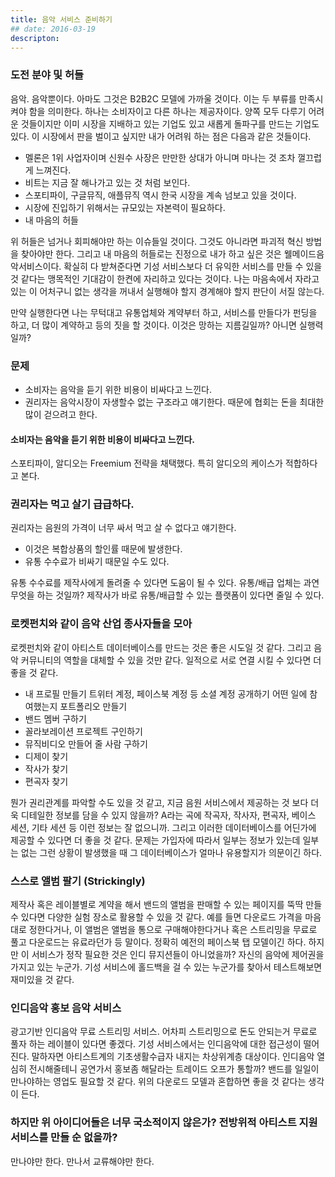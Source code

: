 ```yaml
---
title: 음악 서비스 준비하기
## date: 2016-03-19
descripton: 
---
```


### 도전 분야 및 허들 

음악. 음악뿐이다. 아마도 그것은 B2B2C 모델에 가까울 것이다. 이는 두 부류를 만족시켜야 함을 의미한다. 하나는 소비자이고 다른 하나는 제공자이다. 양쪽 모두 다루기 어려운 것들이지만 이미 시장을 지배하고 있는 기업도 있고 새롭게 돌파구를 만드는 기업도 있다. 이 시장에서 판을 벌이고 싶지만 내가 어려워 하는 점은 다음과 같은 것들이다. 

* 멜론은 1위 사업자이며 신원수 사장은 만만한 상대가 아니며 마나는 것 조차 껄끄럽게 느껴진다.
* 비트는 지금 잘 해나가고 있는 것 처럼 보인다.
* 스포티파이, 구글뮤직, 애플뮤직 역시 한국 시장을 계속 넘보고 있을 것이다.
* 시장에 진입하기 위해서는 규모있는 자본력이 필요하다.
* 내 마음의 허들

위 허들은 넘거나 회피해야만 하는 이슈들일 것이다. 그것도 아니라면 파괴적 혁신 방법을 찾아야만 한다. 그리고 내 마음의 허들로는 진정으로 내가 하고 싶은 것은 웰메이드음악서비스이다. 확실히 다 받쳐준다면 기성 서비스보다 더 유익한 서비스를 만들 수 있을 것 같다는 맹목적인 기대감이 한켠에 자리하고 있다는 것이다. 나는 마음속에서 자라고 있는 이 어처구니 없는 생각을 꺼내서 실행해야 할지 경계해야 할지 판단이 서질 않는다. 

만약 실행한다면 나는 무턱대고 유통업체와 계약부터 하고, 서비스를 만들다가 펀딩을 하고, 더 많이 계약하고 등의 짓을 할 것이다. 이것은 망하는 지름길일까? 아니면 실행력일까?

### 문제

* 소비자는 음악을 듣기 위한 비용이 비싸다고 느낀다.
* 권리자는 음악시장이 자생할수 없는 구조라고 얘기한다. 때문에 협회는 돈을 최대한 많이 걷으려고 한다.

#### 소비자는 음악을 듣기 위한 비용이 비싸다고 느낀다.

스포티파이, 알디오는 Freemium 전략을 채택했다. 특히 알디오의 케이스가 적합하다고 본다.

### 권리자는 먹고 살기 급급하다.

권리자는 음원의 가격이 너무 싸서 먹고 살 수 없다고 얘기한다. 

* 이것은 복합상품의 할인률 때문에 발생한다.
* 유통 수수료가 비싸기 때문일 수도 있다. 

유통 수수료를 제작사에게 돌려줄 수 있다면 도움이 될 수 있다.
유통/배급 업체는 과연 무엇을 하는 것일까?
제작사가 바로 유통/배급할 수 있는 플랫폼이 있다면 줄일 수 있다.

### 로켓펀치와 같이 음악 산업 종사자들을 모아

로켓펀치와 같이 아티스트 데이터베이스를 만드는 것은 좋은 시도일 것 같다. 그리고 음악 커뮤니티의 역할을 대체할 수 있을 것만 같다. 일적으로 서로 연결 시킬 수 있다면 더 좋을 것 같다. 

* 내 프로필 만들기
	트위터 계정, 페이스북 계정 등 소셜 계정 공개하기
	어떤 일에 참여했는지 포트폴리오 만들기
* 밴드 멤버 구하기
* 꼴라보레이션 프로젝트 구인하기
* 뮤직비디오 만들어 줄 사람 구하기
* 디제이 찾기
* 작사가 찾기
* 편곡자 찾기

뭔가 권리관계를 파악할 수도 있을 것 같고, 지금 음원 서비스에서 제공하는 것 보다 더욱 디테일한 정보를 담을 수 있지 않을까? A라는 곡에 작곡자, 작사자, 편곡자, 베이스 세션, 기타 세션 등 이런 정보는 잘 없으니까. 그리고 이러한 데이터베이스를 어딘가에 제공할 수 있다면 더 좋을 것 같다. 문제는 가입자에 따라서 일부는 정보가 있는데 일부는 없는 그런 상황이 발생했을 때 그 데이터베이스가 얼마나 유용할지가 의문이긴 하다.

### 스스로 앨범 팔기 (Strickingly)

제작사 혹은 레이블별로 계약을 해서 밴드의 앨범을 판매할 수 있는 페이지를 뚝딱 만들 수 있다면 다양한 실험 장소로 활용할 수 있을 것 같다. 예를 들면 다운로드 가격을 마음대로 정한다거나, 이 앨범은 앨범을 통으로 구매해야한다거나 혹은 스트리밍을 무료로 풀고 다운로드는 유료라던가 등 말이다. 정확히 예전의 페이스북 탭 모델이긴 하다. 하지만 이 서비스가 정작 필요한 것은 인디 뮤지션들이 아니었을까? 자신의 음악에 제어권을 가지고 있는 누군가. 기성 서비스에 홀드백을 걸 수 있는 누군가를 찾아서 테스트해보면 재미있을 것 같다.

### 인디음악 홍보 음악 서비스

광고기반 인디음악 무료 스트리밍 서비스. 어차피 스트리밍으로 돈도 안되는거 무료로 풀자 하는 레이블이 있다면 좋겠다. 기성 서비스에서는 인디음악에 대한 접근성이 떨어진다. 말하자면 아티스트계의 기초생활수급자 내지는 차상위계층 대상이다. 인디음악 열심히 전시해줄테니 공연가서 홍보좀 해달라는 트레이드 오프가 통할까? 밴드를 일일이 만나야하는 영업도 필요할 것 같다. 위의 다운로드 모델과 혼합하면 좋을 것 같다는 생각이 든다.

### 하지만 위 아이디어들은 너무 국소적이지 않은가? 전방위적 아티스트 지원 서비스를 만들 순 없을까?

만나야만 한다. 만나서 교류해야만 한다. 


